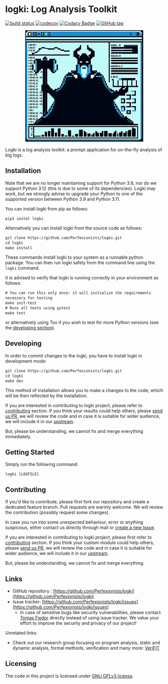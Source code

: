# logki: Log Analysis Toolkit

[![build status](https://github.com/Perfexionists/logki/actions/workflows/ubuntu.yml/badge.svg)](https://github.com/Perfexionists/logki/actions)
[![codecov](https://codecov.io/gh/Perfexionists/logki/graph/badge.svg?token=3x4Luodr84)](https://codecov.io/gh/Perfexionists/logki)
[![Codacy Badge](https://app.codacy.com/project/badge/Grade/a704486b4679442cb2a53173475f79ca)](https://app.codacy.com/gh/Perfexionists/logki/dashboard?utm_source=gh&utm_medium=referral&utm_content=&utm_campaign=Badge_grade)
[![GitHub tag](https://img.shields.io/github/tag/Perfexionists/logki.svg)](https://github.com/Perfexionists/logki)


<p align="center">
  <img src="https://raw.githubusercontent.com/Perfexionists/logki/devel/figs/logo.png">
</p>

Logki is a log analysis toolkit: a prompt application for on-the-fly analysis of big logs.

## Installation

Note that we are no longer maintaining support for Python 3.8, nor do we support Python 3.12
(this is due to some of its dependencies). Logki may work, but we strongly advise to upgrade your 
Python to one of the supported version between Python 3.9 and Python 3.11.

You can install logki from pip as follows:

    pip3 instal logki 

Alternatively you can install logki from the source code as follows:

    git clone https://github.com/Perfexionists/logki.git
    cd logki
    make install

These commands install logki to your system as a runnable python package. You can then run logki
safely from the command line using the `logki` command. 

It is advised to verify that logki is running correctly in your environment as follows:

    # You can run this only once: it will initialize the requirements necessary for testing
    make init-test
    # Runs all tests using pytest
    make test

or alternatively using Tox if you wish to test for more Python versions 
(see the [developing section](#developing)).

## Developing

In order to commit changes to the logki, you have to install logki in development mode:

    git clone https://github.com/Perfexionists/logki.git
    cd logki
    make dev

This method of installation allows you to make a changes to the code, which will be then reflected
by the installation.

If you are interested in contributing to logki project, please refer to
[contributing](CONTRIBUTING) section. If you think your results could help others, please [send us
PR](https://github.com/Perfexionists/logki/pull/new/develop), we will review the code and in case it is
suitable for wider audience, we will include it in our [upstream](https://github.com/Perfexionists/logki).

But, please be understanding, we cannot fix and merge everything immediately.

## Getting Started

Simply run the following command:

    logki [LOGFILE]

Contributing
------------

If you'd like to contribute, please first fork our repository and create a dedicated feature branch. Pull requests are
warmly welcome. We will review the contribution (possibly request some changes).

In case you run into some unexpected behaviour, error or anything suspicious, either contact us
directly through mail or [create a new Issue](https://github.com/Perfexionists/logki/issues/new).

If you are interested in contributing to logki project, please first refer to
[contributing](Contributing.md) section. If you think your custom module could help others, please
[send us PR](https://github.com/Perfexionists/logki/pull/new/develop), we will review the code and in case
it is suitable for wider audience, we will include it in our
[upstream](https://github.com/Perfexionists/logki).

But, please be understanding, we cannot fix and merge everything.

Links
-----

-   GitHub repository : [https://github.com/Perfexionists/logki](https://github.com/Perfexionists/logki)
-   Issue tracker: [https://github.com/Perfexionists/logki/issues](https://github.com/Perfexionists/logki/issues)
    -   In case of sensitive bugs like security vulnerabilities, please
        contact [Tomas Fiedor](mailto:TomasFiedor@gmail.com) directly
        instead of using issue tracker. We value your effort to improve the security and privacy of our project!

Unrelated links:

-   Check out our research group focusing on program analysis, static and dynamic analysis, formal methods, verification
    and many more: [VeriFIT](http://www.fit.vutbr.cz/research/groups/verifit/index.php.en)

Licensing
---------

The code in this project is licensed under [GNU GPLv3 license](https://github.com/Perfexionists/logki/blob/devel/LICENSE).